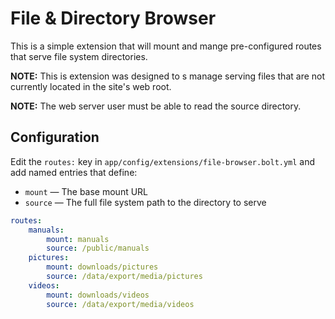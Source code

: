 File & Directory Browser
========================

This is a simple extension that will mount and mange pre-configured routes that
serve file system directories.

**NOTE:** 
This is extension was designed to s manage serving files that are not currently
located in the site's web root.

**NOTE:** 
The web server user must be able to read the source directory.

Configuration
-------------

Edit the `routes:` key in `app/config/extensions/file-browser.bolt.yml` and add
named entries that define:
  * `mount`  — The base mount URL
  * `source` — The full file system path to the directory to serve

```yaml
routes:
    manuals:
        mount: manuals
        source: /public/manuals
    pictures:
        mount: downloads/pictures
        source: /data/export/media/pictures
    videos:
        mount: downloads/videos
        source: /data/export/media/videos
```
